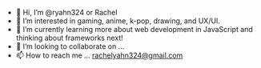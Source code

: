 - 👋 Hi, I’m @ryahn324 or Rachel
- 👀 I’m interested in gaming, anime, k-pop, drawing, and UX/UI.
- 🌱 I’m currently learning more about web development in JavaScript and thinking about frameworks next!
- 💞️ I’m looking to collaborate on ...
- 📫 How to reach me ... rachelyahn324@gmail.com

<!---
ryahn324/ryahn324 is a ✨ special ✨ repository because its `README.md` (this file) appears on your GitHub profile.
You can click the Preview link to take a look at your changes.
--->
